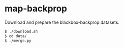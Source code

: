 # map-backprop

Download and prepare the blackbox-backprop datasets.

```bash
$ ./download.sh
$ cd data/
$ ./merge.py
```
